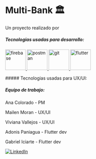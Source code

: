 # Multi-Bank :classical_building:

Un proyecto realizado por 


 ##### Tecnologias usadas para desarrollo:
 
 <p align="left"> 
 <a href="https://firebase.google.com/" target="_blank"> <img src="https://www.vectorlogo.zone/logos/firebase/firebase-icon.svg" alt="firebase" width="65" height="65"/> </a>
<a href="https://postman.com" target="_blank"> <img src="https://www.vectorlogo.zone/logos/getpostman/getpostman-icon.svg" alt="postman" width="65" height="65"/> </a>
<a href="https://git-scm.com/" target="_blank"> <img src="https://www.vectorlogo.zone/logos/git-scm/git-scm-icon.svg" alt="git" width="65" height="65"/>  </a>
<a href="https://https://flutter.dev/" target="_blank"> <img src="https://www.vectorlogo.zone/logos/flutterio/flutterio-icon.svg" alt="flutter" width="65" height="65"/>  </a>
  </p>
 ##### Tecnologias usadas para UX/UI:


  ##### Equipo de trabajo:

<p>
 Ana Colorado - PM

<!-- [![LinkedIn](https://img.shields.io/badge/-LinkedIn-blue?style=flat-square&logo=Linkedin&logoColor=white)](https://www.linkedin.com/in/TU LINKEDIN AQUI/) -->
</p>
<p>
 Mailen Moran - UX/UI

<!-- [![LinkedIn](https://img.shields.io/badge/-LinkedIn-blue?style=flat-square&logo=Linkedin&logoColor=white)](https://www.linkedin.com/in/TU LINKEDIN AQUI/) -->
</p>
<p>
 Viviana Vallejos - UX/UI

<!-- [![LinkedIn](https://img.shields.io/badge/-LinkedIn-blue?style=flat-square&logo=Linkedin&logoColor=white)](https://www.linkedin.com/in/TU LINKEDIN AQUI/) -->
 </p>
 <p>
 Adonis Paniagua - Flutter dev

<!-- [![LinkedIn](https://img.shields.io/badge/-LinkedIn-blue?style=flat-square&logo=Linkedin&logoColor=white)](https://www.linkedin.com/in/TU LINKEDIN AQUI/) -->
</p>
<p>
 Gabriel Iciarte - Flutter dev

[![LinkedIn](https://img.shields.io/badge/-LinkedIn-blue?style=flat-square&logo=Linkedin&logoColor=white)](https://www.linkedin.com/in/gabriel-iciarte/)
</p>
